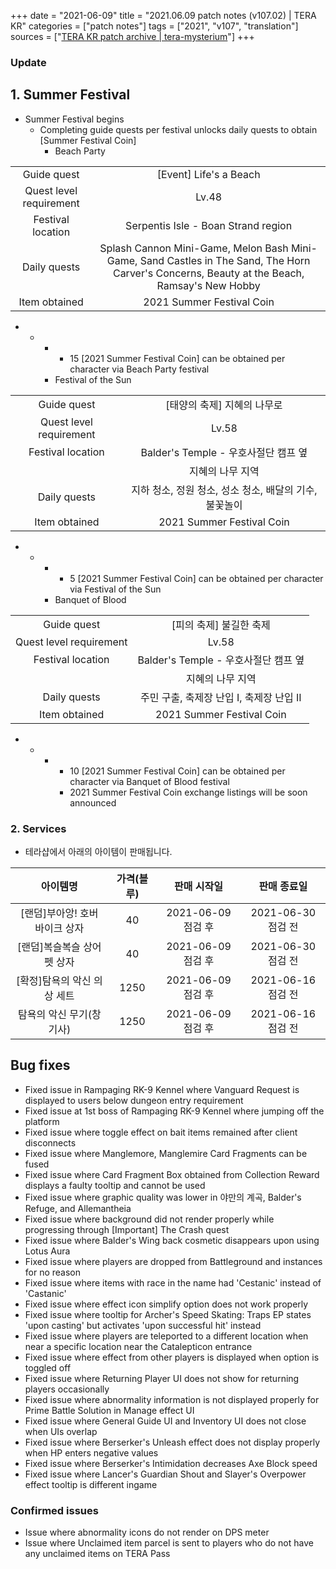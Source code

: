 +++
date = "2021-06-09"
title = "2021.06.09 patch notes (v107.02) | TERA KR"
categories = ["patch notes"]
tags = ["2021", "v107", "translation"]
sources = ["[TERA KR patch archive | tera-mysterium](/ko/patch/2021/v107-02)"]
+++

### Update

## **1.** Summer Festival
- Summer Festival begins
  - Completing guide quests per festival unlocks daily quests to obtain [Summer Festival Coin]
    - Beach Party

|||
| :-: | :-: |
| Guide quest | [Event] Life's a Beach |
| Quest level requirement | Lv.48 |
| Festival location | Serpentis Isle - Boan Strand region |
| Daily quests | Splash Cannon Mini-Game, Melon Bash Mini-Game, Sand Castles in The Sand, The Horn Carver's Concerns, Beauty at the Beach, Ramsay's New Hobby |
| Item obtained | 2021 Summer Festival Coin |

- 
  - 
    - 
      - 15 [2021 Summer Festival Coin] can be obtained per character via Beach Party festival
    - Festival of the Sun

|||
| :-: | :-: |
| Guide quest | [태양의 축제] 지혜의 나무로 |
| Quest level requirement | Lv.58 |
| Festival location | Balder's Temple - 우호사절단 캠프 옆 |
|| 지혜의 나무 지역 |
| Daily quests | 지하 청소, 정원 청소, 성소 청소, 배달의 기수, 불꽃놀이 |
| Item obtained | 2021 Summer Festival Coin |

- 
  - 
    - 
      - 5 [2021 Summer Festival Coin] can be obtained per character via Festival of the Sun
    - Banquet of Blood

|||
| :-: | :-: |
| Guide quest | [피의 축제] 불길한 축제 |
| Quest level requirement | Lv.58 |
| Festival location | Balder's Temple - 우호사절단 캠프 옆 |
|| 지혜의 나무 지역 |
| Daily quests | 주민 구출, 축제장 난입 I, 축제장 난입 II |
| Item obtained | 2021 Summer Festival Coin |

- 
  - 
    - 
      - 10 [2021 Summer Festival Coin] can be obtained per character via Banquet of Blood festival
      - 2021 Summer Festival Coin exchange listings will be soon announced

### **2.** Services
- 테라샵에서 아래의 아이템이 판매됩니다.

| 아이템명 | 가격(블루) | 판매 시작일 | 판매 종료일 |
| :-: | :-: | :-: | :-: |
| [랜덤]부아앙! 호버 바이크 상자 | 40 | 2021-06-09 점검 후 | 2021-06-30 점검 전 |
| [랜덤]복슬복슬 상어 펫 상자 | 40 | 2021-06-09 점검 후 | 2021-06-30 점검 전 |
| [확정]탐욕의 악신 의상 세트 | 1250 | 2021-06-09 점검 후 | 2021-06-16 점검 전 |
| 탐욕의 악신 무기(창기사) | 1250 | 2021-06-09 점검 후 | 2021-06-16 점검 전 |

## Bug fixes

- Fixed issue in Rampaging RK-9 Kennel where Vanguard Request is displayed to users below dungeon entry requirement
- Fixed issue at 1st boss of Rampaging RK-9 Kennel where jumping off the platform 
- Fixed issue where toggle effect on bait items remained after client disconnects
- Fixed issue where Manglemore, Manglemire Card Fragments can be fused
- Fixed issue where Card Fragment Box obtained from Collection Reward displays a faulty tooltip and cannot be used
- Fixed issue where graphic quality was lower in 야만의 계곡, Balder's Refuge, and Allemantheia
- Fixed issue where background did not render properly while progressing through [Important] The Crash quest
- Fixed issue where Balder's Wing back cosmetic disappears upon using Lotus Aura
- Fixed issue where players are dropped from Battleground and instances for no reason
- Fixed issue where items with race in the name had 'Cestanic' instead of 'Castanic'
- Fixed issue where effect icon simplify option does not work properly
- Fixed issue where tooltip for Archer's Speed Skating: Traps EP states 'upon casting' but activates 'upon successful hit' instead
- Fixed issue where players are teleported to a different location when near a specific location near the Catalepticon entrance
- Fixed issue where effect from other players is displayed when option is toggled off
- Fixed issue where Returning Player UI does not show for returning players occasionally
- Fixed issue where abnormality information is not displayed properly for Prime Battle Solution in Manage effect UI
- Fixed issue where General Guide UI and Inventory UI does not close when UIs overlap
- Fixed issue where Berserker's Unleash effect does not display properly when HP enters negative values
- Fixed issue where Berserker's Intimidation decreases Axe Block speed
- Fixed issue where Lancer's Guardian Shout and Slayer's Overpower effect tooltip is different ingame

### Confirmed issues
- Issue where abnormality icons do not render on DPS meter
- Issue where Unclaimed item parcel is sent to players who do not have any unclaimed items on TERA Pass
